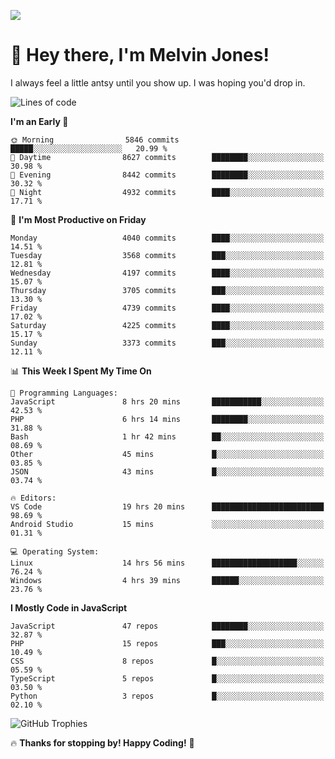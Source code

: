 ![](https://i.pinimg.com/originals/f8/b4/d0/f8b4d0ddedae91a68a6cfa788148436b.gif)

# 👋 Hey there, I'm Melvin Jones!
I always feel a little antsy until you show up. I was hoping you'd drop in.

<!--START_SECTION:mrepol742-->
![Lines of code](https://img.shields.io/badge/From%20Hello%20World%20I%27ve%20Written-21.1%20million%20lines%20of%20code-blue)

**I'm an Early 🐤** 

```text
🌞 Morning                5846 commits        █████░░░░░░░░░░░░░░░░░░░░   20.99 % 
🌆 Daytime                8627 commits        ████████░░░░░░░░░░░░░░░░░   30.98 % 
🌃 Evening                8442 commits        ████████░░░░░░░░░░░░░░░░░   30.32 % 
🌙 Night                  4932 commits        ████░░░░░░░░░░░░░░░░░░░░░   17.71 % 
```
📅 **I'm Most Productive on Friday** 

```text
Monday                   4040 commits        ████░░░░░░░░░░░░░░░░░░░░░   14.51 % 
Tuesday                  3568 commits        ███░░░░░░░░░░░░░░░░░░░░░░   12.81 % 
Wednesday                4197 commits        ████░░░░░░░░░░░░░░░░░░░░░   15.07 % 
Thursday                 3705 commits        ███░░░░░░░░░░░░░░░░░░░░░░   13.30 % 
Friday                   4739 commits        ████░░░░░░░░░░░░░░░░░░░░░   17.02 % 
Saturday                 4225 commits        ████░░░░░░░░░░░░░░░░░░░░░   15.17 % 
Sunday                   3373 commits        ███░░░░░░░░░░░░░░░░░░░░░░   12.11 % 
```


📊 **This Week I Spent My Time On** 

```text
💬 Programming Languages: 
JavaScript               8 hrs 20 mins       ███████████░░░░░░░░░░░░░░   42.53 % 
PHP                      6 hrs 14 mins       ████████░░░░░░░░░░░░░░░░░   31.88 % 
Bash                     1 hr 42 mins        ██░░░░░░░░░░░░░░░░░░░░░░░   08.69 % 
Other                    45 mins             █░░░░░░░░░░░░░░░░░░░░░░░░   03.85 % 
JSON                     43 mins             █░░░░░░░░░░░░░░░░░░░░░░░░   03.74 % 

🔥 Editors: 
VS Code                  19 hrs 20 mins      █████████████████████████   98.69 % 
Android Studio           15 mins             ░░░░░░░░░░░░░░░░░░░░░░░░░   01.31 % 

💻 Operating System: 
Linux                    14 hrs 56 mins      ███████████████████░░░░░░   76.24 % 
Windows                  4 hrs 39 mins       ██████░░░░░░░░░░░░░░░░░░░   23.76 % 
```

**I Mostly Code in JavaScript** 

```text
JavaScript               47 repos            ████████░░░░░░░░░░░░░░░░░   32.87 % 
PHP                      15 repos            ███░░░░░░░░░░░░░░░░░░░░░░   10.49 % 
CSS                      8 repos             █░░░░░░░░░░░░░░░░░░░░░░░░   05.59 % 
TypeScript               5 repos             █░░░░░░░░░░░░░░░░░░░░░░░░   03.50 % 
Python                   3 repos             █░░░░░░░░░░░░░░░░░░░░░░░░   02.10 % 
```




<!--END_SECTION:mrepol742-->

![GitHub Trophies](https://github-profile-trophy.vercel.app/?username=mrepol742&theme=dracula)

🔥 **Thanks for stopping by! Happy Coding!** 🚀
